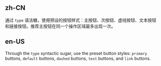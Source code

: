 ## zh-CN

通过 `type` 语法糖，使用预设的按钮样式：主按钮、次按钮、虚线按钮、文本按钮和链接按钮。推荐主按钮在同一个操作区域最多出现一次。

## en-US

Through the `type` syntactic sugar, use the preset button styles: `primary` buttons, `default` buttons, `dashed` buttons, `text` buttons, and `link` buttons.
